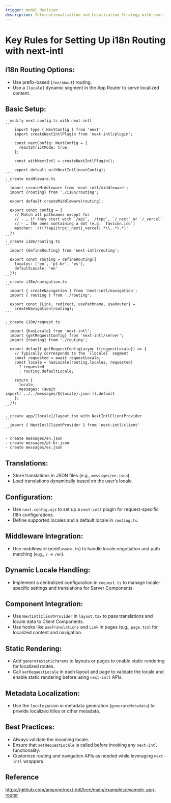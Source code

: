 ```yaml
---
trigger: model_decision
description: Internationalization and Localization Strategy with next-intl
---
```


# Key Rules for Setting Up i18n Routing with next-intl

## i18n Routing Options:
- Use prefix-based (`/en/about`) routing.
- Use a `[locale]` dynamic segment in the App Router to serve localized content.

## Basic Setup:
    - modify next.config.ts with next-intl
    ```
        import type { NextConfig } from 'next';
        import createNextIntlPlugin from 'next-intl/plugin';

        const nextConfig: NextConfig = {
          reactStrictMode: true,
        };

        const withNextIntl = createNextIntlPlugin();

        export default withNextIntl(nextConfig);
    ```
    - create middleware.ts
    ```
      import createMiddleware from 'next-intl/middleware';
      import {routing} from './i18n/routing';

      export default createMiddleware(routing);

      export const config = {
        // Match all pathnames except for
        // - … if they start with `/api`, `/trpc`, `/_next` or `/_vercel`
        // - … the ones containing a dot (e.g. `favicon.ico`)
        matcher: '/((?!api|trpc|_next|_vercel|.*\\..*).*)'
      };
    ```
    - create i18n/routing.ts
    ```
      import {defineRouting} from 'next-intl/routing';

      export const routing = defineRouting({
        locales: ['en', 'pt-br', 'es'],
        defaultLocale: 'en'
      });
    ```
    - create i18n/navigation.ts
    ```
      import { createNavigation } from 'next-intl/navigation';
      import { routing } from './routing';

      export const {Link, redirect, usePathname, useRouter} =
        createNavigation(routing);
    ```

    - create i18n/request.ts
    ```
      import {hasLocale} from 'next-intl';
      import {getRequestConfig} from 'next-intl/server';
      import {routing} from './routing';

      export default getRequestConfig(async ({requestLocale}) => {
        // Typically corresponds to the `[locale]` segment
        const requested = await requestLocale;
        const locale = hasLocale(routing.locales, requested)
          ? requested
          : routing.defaultLocale;

        return {
          locale,
          messages: (await import(`../../messages/${locale}.json`)).default
        };
      });
    ```

    - create app/[locale]/layout.tsx with NextIntlClientProvider
    ```
      import { NextIntlClientProvider } from 'next-intl/client'
    ```

    - create messages/en.json
    - create messages/pt-br.json
    - create messages/es.json





## Translations:
- Store translations in JSON files (e.g., `messages/en.json`).
- Load translations dynamically based on the user’s locale.

## Configuration:
- Use `next.config.mjs` to set up a `next-intl` plugin for request-specific i18n configurations.
- Define supported locales and a default locale in `routing.ts`.

## Middleware Integration:
- Use middleware (`middleware.ts`) to handle locale negotiation and path matching (e.g., `/` → `/en`).

## Dynamic Locale Handling:
- Implement a centralized configuration in `request.ts` to manage locale-specific settings and translations for Server Components.

## Component Integration:
- Use `NextIntlClientProvider` in `layout.tsx` to pass translations and locale data to Client Components.
- Use hooks like `useTranslations` and `Link` in pages (e.g., `page.tsx`) for localized content and navigation.

## Static Rendering:
- Add `generateStaticParams` to layouts or pages to enable static rendering for localized routes.
- Call `setRequestLocale` in each layout and page to validate the locale and enable static rendering before using `next-intl` APIs.

## Metadata Localization:
- Use the `locale` param in metadata generation (`generateMetadata`) to provide localized titles or other metadata.

## Best Practices:
- Always validate the incoming locale.
- Ensure that `setRequestLocale` is called before invoking any `next-intl` functionality.
- Customize routing and navigation APIs as needed while leveraging `next-intl` wrappers.

## Reference
https://github.com/amannn/next-intl/tree/main/examples/example-app-router
